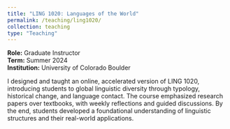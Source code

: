 ```yaml
---
title: "LING 1020: Languages of the World"
permalink: /teaching/ling1020/
collection: teaching
type: "Teaching"
---
```


**Role:** Graduate Instructor  
**Term:** Summer 2024  
**Institution:** University of Colorado Boulder

I designed and taught an online, accelerated version of LING 1020, introducing students to global linguistic diversity through typology, historical change, and language contact. The course emphasized research papers over textbooks, with weekly reflections and guided discussions. By the end, students developed a foundational understanding of linguistic structures and their real-world applications.
